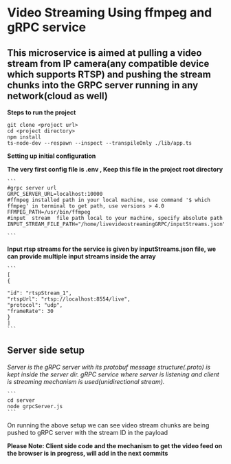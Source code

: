# Video Streaming Using ffmpeg and gRPC service

## This microservice is aimed at pulling a video stream from IP camera(any compatible device which supports RTSP) and pushing the stream chunks into the GRPC server running in any network(cloud as well)

**Steps to run the project**

```
git clone <project url>
cd <project directory>
npm install
ts-node-dev --respawn --inspect --transpileOnly ./lib/app.ts

```
**Setting up initial configuration**

**The very first config file is .env , Keep this file in the project root directory**

    ```
    #grpc server url
    GRPC_SERVER_URL=localhost:10000
    #ffmpeg installed path in your local machine, use command '$ which ffmpeg' in terminal to get path, use versions > 4.0
    FFMPEG_PATH=/usr/bin/ffmpeg
    #input  stream  file path local to your machine, specify absolute path
    INPUT_STREAM_FILE_PATH="/home/livevideostreamingGRPC/inputStreams.json"

    ```

**Input rtsp streams for the service is given by inputStreams.json file, we can provide multiple input streams inside the array**

    ```
    [
    {

    "id": "rtspStream_1",
    "rtspUrl": "rtsp://localhost:8554/live",
    "protocol": "udp",
    "frameRate": 30
    }
    ]
    ```

## Server side setup
*Server is the gRPC server with its protobuf message structure(.proto) is kept inside the server dir. gRPC service where server is listening and client is streaming mechanism is used(unidirectional stream).*

    ```
    cd server
    node grpcServer.js
    ```

On running the above setup we can see video stream chunks are being pushed to gRPC server with the stream ID in the payload

**Please Note: Client side code and the mechanism to get the video feed on the browser is in progress, will add in the next commits**




